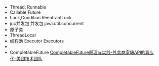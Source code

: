 - Thread, Runnable
- Callable,Future
- Lock,Condition
  ReentrantLock
- juc并发包
  并发包 java.util.concurrent
- 原子类
- ThreadLocal
- 线程池
  Executor
  Executors
-
- CompletableFuture
  [CompletableFuture原理与实践-外卖商家端API的异步化-美团技术团队](https://mp.weixin.qq.com/s/GQGidprakfticYnbVYVYGQ)